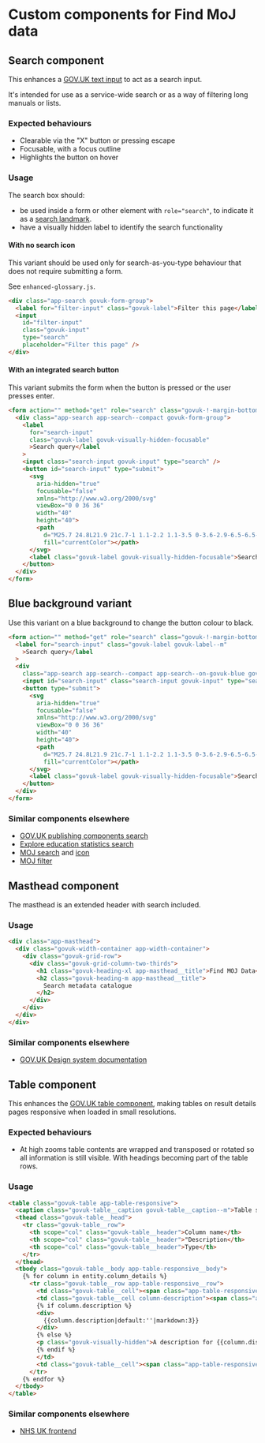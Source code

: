 # Custom components for Find MoJ data

## Search component

This enhances a [GOV.UK text input](https://design-system.service.gov.uk/components/text-input/) to act as a search input.

It's intended for use as a service-wide search or as a way of filtering long manuals or lists.

### Expected behaviours

- Clearable via the "X" button or pressing escape
- Focusable, with a focus outline
- Highlights the button on hover

### Usage

The search box should:

- be used inside a form or other element with `role="search"`, to indicate it as a [search landmark](https://www.w3.org/WAI/ARIA/apg/practices/landmark-regions/).
- have a visually hidden label to identify the search functionality

#### With no search icon

This variant should be used only for search-as-you-type behaviour that does not require submitting a form.

See `enhanced-glossary.js`.

```html
<div class="app-search govuk-form-group">
  <label for="filter-input" class="govuk-label">Filter this page</label>
  <input
    id="filter-input"
    class="govuk-input"
    type="search"
    placeholder="Filter this page" />
</div>
```

#### With an integrated search button

This variant submits the form when the button is pressed or the user presses enter.

```html
<form action="" method="get" role="search" class="govuk-!-margin-bottom-4">
  <div class="app-search app-search--compact govuk-form-group">
    <label
      for="search-input"
      class="govuk-label govuk-visually-hidden-focusable"
      >Search query</label
    >
    <input class="search-input govuk-input" type="search" />
    <button id="search-input" type="submit">
      <svg
        aria-hidden="true"
        focusable="false"
        xmlns="http://www.w3.org/2000/svg"
        viewBox="0 0 36 36"
        width="40"
        height="40">
        <path
          d="M25.7 24.8L21.9 21c.7-1 1.1-2.2 1.1-3.5 0-3.6-2.9-6.5-6.5-6.5S10 13.9 10 17.5s2.9 6.5 6.5 6.5c1.6 0 3-.6 4.1-1.5l3.7 3.7 1.4-1.4zM12 17.5c0-2.5 2-4.5 4.5-4.5s4.5 2 4.5 4.5-2 4.5-4.5 4.5-4.5-2-4.5-4.5z"
          fill="currentColor"></path>
      </svg>
      <label class="govuk-label govuk-visually-hidden-focusable">Search</label>
    </button>
  </div>
</form>
```

## Blue background variant

Use this variant on a blue background to change the button colour to black.

```html
<form action="" method="get" role="search" class="govuk-!-margin-bottom-4">
  <label for="search-input" class="govuk-label govuk-label--m"
    >Search query</label
  >
  <div
    class="app-search app-search--compact app-search--on-govuk-blue govuk-form-group">
    <input id="search-input" class="search-input govuk-input" type="search" />
    <button type="submit">
      <svg
        aria-hidden="true"
        focusable="false"
        xmlns="http://www.w3.org/2000/svg"
        viewBox="0 0 36 36"
        width="40"
        height="40">
        <path
          d="M25.7 24.8L21.9 21c.7-1 1.1-2.2 1.1-3.5 0-3.6-2.9-6.5-6.5-6.5S10 13.9 10 17.5s2.9 6.5 6.5 6.5c1.6 0 3-.6 4.1-1.5l3.7 3.7 1.4-1.4zM12 17.5c0-2.5 2-4.5 4.5-4.5s4.5 2 4.5 4.5-2 4.5-4.5 4.5-4.5-2-4.5-4.5z"
          fill="currentColor"></path>
      </svg>
      <label class="govuk-label govuk-visually-hidden-focusable">Search</label>
    </button>
  </div>
</form>
```

### Similar components elsewhere

- [GOV.UK publishing components search](https://components.publishing.service.gov.uk/component-guide/search)
- [Explore education statistics search](https://github.com/dfe-analytical-services/explore-education-statistics/blob/8a9aa729636eade2808895ad71a56bcb984d3c53/src/explore-education-statistics-common/src/components/form/FormSearchBar.module.scss)
- [MOJ search](https://design-patterns.service.justice.gov.uk/components/search/) and [icon](https://github.com/dfe-analytical-services/explore-education-statistics/blob/8a9aa729636eade2808895ad71a56bcb984d3c53/src/explore-education-statistics-common/src/components/SearchIcon.tsx#L4)
- [MOJ filter](https://design-patterns.service.justice.gov.uk/components/filter/)

## Masthead component

The masthead is an extended header with search included.

### Usage

```html
<div class="app-masthead">
  <div class="govuk-width-container app-width-container">
    <div class="govuk-grid-row">
      <div class="govuk-grid-column-two-thirds">
        <h1 class="govuk-heading-xl app-masthead__title">Find MOJ Data</h1>
        <h2 class="govuk-heading-m app-masthead__title">
          Search metadata catalogue
        </h2>
      </div>
    </div>
  </div>
</div>
```

### Similar components elsewhere

- [GOV.UK Design system documentation](https://github.com/alphagov/govuk-design-system/blob/b3223714d8f2e9564b7e9d2ca703a3f902bf1ce8/src/stylesheets/components/_masthead.scss)

## Table component
This enhances the [GOV.UK table component](https://design-system.service.gov.uk/components/table/), making tables on result details pages responsive when loaded in small resolutions.

### Expected behaviours

- At high zooms table contents are wrapped and transposed or rotated so all information is still visible. With headings becoming part of the table rows.

### Usage
```html
<table class="govuk-table app-table-responsive">
  <caption class="govuk-table__caption govuk-table__caption--m">Table schema</caption>
  <thead class="govuk-table__head">
    <tr class="govuk-table__row">
      <th scope="col" class="govuk-table__header">Column name</th>
      <th scope="col" class="govuk-table__header">"Description</th>
      <th scope="col" class="govuk-table__header">Type</th>
    </tr>
  </thead>
  <tbody class="govuk-table__body app-table-responsive__body">
    {% for column in entity.column_details %}
      <tr class="govuk-table__row app-table-responsive__row">
        <td class="govuk-table__cell"><span class="app-table-responsive__heading">Column name:</span>{{column.display_name}}</td>
        <td class="govuk-table__cell column-description"><span class="app-table-responsive__heading">Description:</span>
        {% if column.description %}
        <div>
          {{column.description|default:''|markdown:3}}
        </div>
        {% else %}
        <p class="govuk-visually-hidden">A description for {{column.display_name}} does not exist</p>
        {% endif %}
        </td>
        <td class="govuk-table__cell"><span class="app-table-responsive__heading">Type:</span>{{column.type|title}}</td>
      </tr>
    {% endfor %}
  </tbody>
</table>
```

### Similar components elsewhere
- [NHS UK frontend](https://github.com/nhsuk/nhsuk-frontend/blob/e8928ebe19d39fe6137a5ca046217f9ac043b29b/packages/components/tables/_tables.scss#L80)
